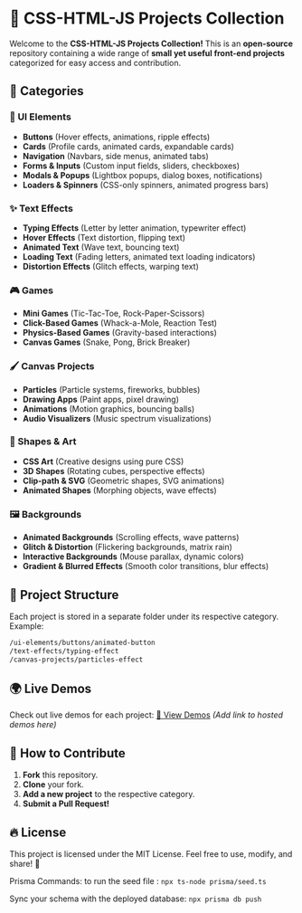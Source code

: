 # 🚀 CSS-HTML-JS Projects Collection

Welcome to the **CSS-HTML-JS Projects Collection!** This is an **open-source** repository containing a wide range of **small yet useful front-end projects** categorized for easy access and contribution.

## 📌 Categories

### 🎨 UI Elements

- **Buttons** (Hover effects, animations, ripple effects)
- **Cards** (Profile cards, animated cards, expandable cards)
- **Navigation** (Navbars, side menus, animated tabs)
- **Forms & Inputs** (Custom input fields, sliders, checkboxes)
- **Modals & Popups** (Lightbox popups, dialog boxes, notifications)
- **Loaders & Spinners** (CSS-only spinners, animated progress bars)

### ✨ Text Effects

- **Typing Effects** (Letter by letter animation, typewriter effect)
- **Hover Effects** (Text distortion, flipping text)
- **Animated Text** (Wave text, bouncing text)
- **Loading Text** (Fading letters, animated text loading indicators)
- **Distortion Effects** (Glitch effects, warping text)

### 🎮 Games

- **Mini Games** (Tic-Tac-Toe, Rock-Paper-Scissors)
- **Click-Based Games** (Whack-a-Mole, Reaction Test)
- **Physics-Based Games** (Gravity-based interactions)
- **Canvas Games** (Snake, Pong, Brick Breaker)

### 🖌️ Canvas Projects

- **Particles** (Particle systems, fireworks, bubbles)
- **Drawing Apps** (Paint apps, pixel drawing)
- **Animations** (Motion graphics, bouncing balls)
- **Audio Visualizers** (Music spectrum visualizations)

### 🔷 Shapes & Art

- **CSS Art** (Creative designs using pure CSS)
- **3D Shapes** (Rotating cubes, perspective effects)
- **Clip-path & SVG** (Geometric shapes, SVG animations)
- **Animated Shapes** (Morphing objects, wave effects)

### 🖼️ Backgrounds

- **Animated Backgrounds** (Scrolling effects, wave patterns)
- **Glitch & Distortion** (Flickering backgrounds, matrix rain)
- **Interactive Backgrounds** (Mouse parallax, dynamic colors)
- **Gradient & Blurred Effects** (Smooth color transitions, blur effects)

## 📂 Project Structure

Each project is stored in a separate folder under its respective category. Example:

```bash
/ui-elements/buttons/animated-button
/text-effects/typing-effect
/canvas-projects/particles-effect
```

## 🌍 Live Demos

Check out live demos for each project:
[🔗 View Demos](#) _(Add link to hosted demos here)_

## 🤝 How to Contribute

1. **Fork** this repository.
2. **Clone** your fork.
3. **Add a new project** to the respective category.
4. **Submit a Pull Request!**

## 🔥 License

This project is licensed under the MIT License. Feel free to use, modify, and share! 🚀

Prisma Commands:
to run the seed file :
`npx ts-node prisma/seed.ts`

Sync your schema with the deployed database:
`npx prisma db push`
